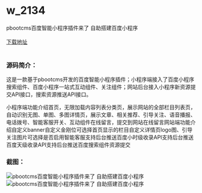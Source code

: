 # w_2134
pbootcms百度智能小程序插件来了 自助搭建百度小程序
<br/></br>
[下载地址](https://www.uuid2.com/2134.html "下载地址")
<br/></br>
<h3>源码简介：</h3>
<p>这是一款基于pbootcms开发的百度智能小程序插件；小程序端接入了百度小程序搜索组件、百度小程序一站式互动组件、关注组件；网站后台接入小程序新资源提交API接口，搜索资源推送API接口。<p>
<p>小程序端功能介绍首页，无限加载内容列表分类页，展示网站的全部栏目列表页，自动识别无图、单图、多图详情页，展示文章、相关推荐、引导关注、语音播报、电话拨号、智能客服开关、互动组件在线留言，提交到网站在线留言网站端功能介绍自定义banner自定义金刚位可选择首页显示的栏目自定义详情页logo图、引导关注图片可选择是否启用智能客服支持后台推送百度小时级收录API支持后台推送百度天级收录API支持后台推送百度搜索组件资源提交<p>
<h3>截图：</h3>
<img src="https://www.uuid2.com/wp-content/uploads/img/202206/12e06d5481.png" alt="pbootcms百度智能小程序插件来了 自助搭建百度小程序"><img src="https://www.uuid2.com/wp-content/uploads/img/202206/b7a3825631.png" alt="pbootcms百度智能小程序插件来了 自助搭建百度小程序">
